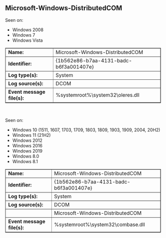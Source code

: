 ## Microsoft-Windows-DistributedCOM

Seen on:
* Windows 2008
* Windows 7
* Windows Vista

<table border="1" class="docutils">
  <tbody>
    <tr>
      <td><b>Name:</b></td>
      <td>Microsoft-Windows-DistributedCOM</td>
    </tr>
    <tr>
      <td><b>Identifier:</b></td>
      <td>{1b562e86-b7aa-4131-badc-b6f3a001407e}</td>
    </tr>
    <tr>
      <td><b>Log type(s):</b></td>
      <td>System</td>
    </tr>
    <tr>
      <td><b>Log source(s):</b></td>
      <td>DCOM</td>
    </tr>
    <tr>
      <td><b>Event message file(s):</b></td>
      <td>%systemroot%\system32\oleres.dll</td>
    </tr>
  </tbody>
</table>

&nbsp;

Seen on:
* Windows 10 (1511, 1607, 1703, 1709, 1803, 1809, 1903, 1909, 2004, 20H2)
* Windows 11 (21H2)
* Windows 2012
* Windows 2016
* Windows 2019
* Windows 8.0
* Windows 8.1

<table border="1" class="docutils">
  <tbody>
    <tr>
      <td><b>Name:</b></td>
      <td>Microsoft-Windows-DistributedCOM</td>
    </tr>
    <tr>
      <td><b>Identifier:</b></td>
      <td>{1b562e86-b7aa-4131-badc-b6f3a001407e}</td>
    </tr>
    <tr>
      <td><b>Log type(s):</b></td>
      <td>System</td>
    </tr>
    <tr>
      <td><b>Log source(s):</b></td>
      <td>DCOM</td>
    </tr>
    <tr>
      <td>&nbsp;</td>
      <td>Microsoft-Windows-DistributedCOM</td>
    </tr>
    <tr>
      <td><b>Event message file(s):</b></td>
      <td>%systemroot%\system32\combase.dll</td>
    </tr>
  </tbody>
</table>

&nbsp;

